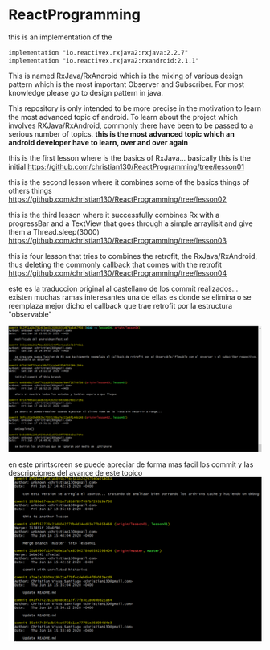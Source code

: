 # ReactProgramming
this is an implementation of the  
```
implementation "io.reactivex.rxjava2:rxjava:2.2.7"
implementation "io.reactivex.rxjava2:rxandroid:2.1.1"
```
This is named RxJava/RxAndroid which is the mixing of various design pattern which is the most important Observer and Subscriber. For most knowledge please go to design pattern in java.


This repository is only intended to be more precise in the motivation to learn the most advanced topic of android. To learn about the project which involves RXJava/RxAndroid, commonly there have been to be passed to a serious number of topics. **this is the most advanced topic which an android developer have to learn, over and over again**

this is the first lesson where is the basics of RxJava... basically this is the initial
https://github.com/christian130/ReactProgramming/tree/lesson01


this is the second lesson where it combines some of the basics things of others things
https://github.com/christian130/ReactProgramming/tree/lesson02


this is the third lesson where it successfully combines Rx with a progressBar and a TextView that goes through a simple arraylisit and give them a Thread.sleep(3000)
https://github.com/christian130/ReactProgramming/tree/lesson03


this is four lesson that tries to combines the retrofit, the RxJava/RxAndroid, thus deleting the commonly callback that comes with the retrofit
https://github.com/christian130/ReactProgramming/tree/lesson04


este es la traduccion original al castellano de los commit realizados... existen muchas ramas interesantes una de ellas es donde se elimina o se reemplaza mejor dicho el callback que trae retrofit por la estructura "observable"


![printscreen.png](https://raw.githubusercontent.com/christian130/ReactProgramming/lesson04/second_item.png)


en este printscreen se puede apreciar de forma mas facil los commit y las descripciones del avance de este topico
![printscreen.png](https://raw.githubusercontent.com/christian130/ReactProgramming/lesson04/first_item.png)



